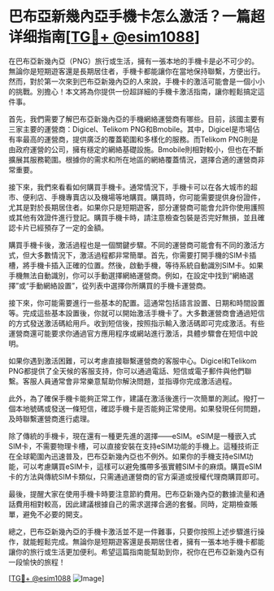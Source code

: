 # 巴布亞新幾內亞手機卡怎么激活？一篇超详细指南[[TG💪+ @esim1088](https://t.me/s/esim1088)]

在巴布亞新幾內亞（PNG）旅行或生活，擁有一張本地的手機卡是必不可少的。無論你是短期遊客還是長期居住者，手機卡都能讓你在當地保持聯繫，方便出行。然而，對於第一次來到巴布亞新幾內亞的人來說，手機卡的激活可能會是一個小小的挑戰。別擔心！本文將為你提供一份超詳細的手機卡激活指南，讓你輕鬆搞定這件事。

首先，我們需要了解巴布亞新幾內亞的手機網絡運營商有哪些。目前，該國主要有三家主要的運營商：Digicel、Telikom PNG和Bmobile。其中，Digicel是市場佔有率最高的運營商，提供廣泛的覆蓋範圍和多樣化的服務。而Telikom PNG則是由政府運營的公司，擁有穩定的網絡基礎設施。Bmobile則相對較小，但也在不斷擴展其服務範圍。根據你的需求和所在地區的網絡覆蓋情況，選擇合適的運營商非常重要。

接下來，我們來看看如何購買手機卡。通常情況下，手機卡可以在各大城市的超市、便利店、手機專賣店以及機場等地購買。購買時，你可能需要提供身份證件，尤其是對於長期居住者。如果你只是短期遊客，部分運營商可能會允許你使用護照或其他有效證件進行登記。購買手機卡時，請注意檢查包裝是否完好無損，並且確認卡片已經預存了一定的金額。

購買手機卡後，激活過程也是一個關鍵步驟。不同的運營商可能會有不同的激活方式，但大多數情況下，激活過程都非常簡單。首先，你需要打開手機的SIM卡插槽，將手機卡插入正確的位置。然後，啟動手機，等待系統自動識別SIM卡。如果手機無法自動識別，你可以手動選擇網絡運營商。例如，在設定中找到“網絡選擇”或“手動網絡設置”，從列表中選擇你所購買的手機卡運營商。

接下來，你可能需要進行一些基本的配置。這通常包括語言設置、日期和時間設置等。完成這些基本設置後，你就可以開始激活手機卡了。大多數運營商會通過短信的方式發送激活碼給用戶。收到短信後，按照指示輸入激活碼即可完成激活。有些運營商還可能要求你通過官方應用程序或網站進行激活，具體步驟會在短信中說明。

如果你遇到激活困難，可以考慮直接聯繫運營商的客服中心。Digicel和Telikom PNG都提供了全天候的客服支持，你可以通過電話、短信或電子郵件與他們聯繫。客服人員通常會非常樂意幫助你解決問題，並指導你完成激活過程。

此外，為了確保手機卡能夠正常工作，建議在激活後進行一次簡單的測試。撥打一個本地號碼或發送一條短信，確認手機卡是否能夠正常使用。如果發現任何問題，及時聯繫運營商進行處理。

除了傳統的手機卡，現在還有一種更先進的選擇——eSIM。eSIM是一種嵌入式SIM卡，不需要物理卡槽，可以直接安裝在支持eSIM功能的手機上。這種技術正在全球範圍內迅速普及，巴布亞新幾內亞也不例外。如果你的手機支持eSIM功能，可以考慮購買eSIM卡，這樣可以避免攜帶多張實體SIM卡的麻煩。購買eSIM卡的方法與傳統SIM卡類似，只需通過運營商的官方渠道或授權代理商購買即可。

最後，提醒大家在使用手機卡時要注意節約費用。巴布亞新幾內亞的數據流量和通話費用相對較高，因此建議根據自己的需求選擇合適的套餐。同時，定期檢查賬單，避免不必要的開支。

總之，巴布亞新幾內亞的手機卡激活並不是一件難事，只要你按照上述步驟進行操作，就能輕鬆完成。無論你是短期遊客還是長期居住者，擁有一張本地手機卡都能讓你的旅行或生活更加便利。希望這篇指南能幫助到你，祝你在巴布亞新幾內亞有一段愉快的旅程！

[[TG💪+ @esim1088](https://t.me/s/esim1088) ![Image](https://i.postimg.cc/4NQfJmqS/Snipaste-2025-05-13-00-14-12.png)]